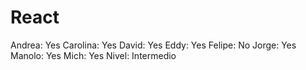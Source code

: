 # React

Andrea: Yes
Carolina: Yes
David: Yes
Eddy: Yes
Felipe: No
Jorge: Yes
Manolo: Yes
Mich: Yes
Nivel: Intermedio
